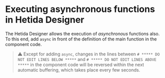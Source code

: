 # Executing asynchronous functions in Hetida Designer

The Hetida Designer allows the execution of *asynchronous* functions also. To this end, add `async` in front of the definition of the main function in the component code.  

> :warning: Except for adding `async`, changes in the lines between `# ***** DO NOT EDIT LINES BELOW *****` and `# ***** DO NOT EDIT LINES ABOVE *****` in the component code will be reversed within the next automatic buffering, which takes place every few seconds. 